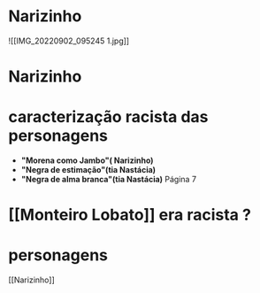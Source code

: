 # Narizinho

![[IMG_20220902_095245 1.jpg]]
# Narizinho 

# caracterização racista das personagens

- **"Morena como Jambo"( Narizinho)**
- **"Negra de estimação"(tia Nastácia)**
- **"Negra de alma branca"(tia Nastácia)**
 Página 7

# [[Monteiro Lobato]] era racista ?




# personagens 

[[Narizinho]]  


